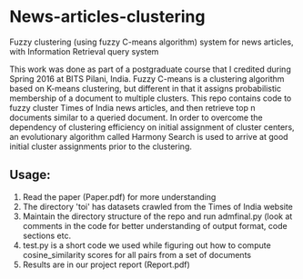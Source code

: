 # News-articles-clustering
Fuzzy clustering (using fuzzy C-means algorithm) system for news articles, with Information Retrieval query system

This work was done as part of a postgraduate course that I credited during Spring 2016 at BITS Pilani, India. Fuzzy C-means is a clustering algorithm based on K-means clustering, but different in that it assigns probabilistic membership of a document to multiple clusters. This repo contains code to fuzzy cluster Times of India news articles, and then retrieve top n documents similar to a queried document. In order to overcome the dependency of clustering efficiency on initial assignment of cluster centers, an evolutionary algorithm called Harmony Search is used to arrive at good initial cluster assignments prior to the clustering. 

## Usage:

1) Read the paper (Paper.pdf) for more understanding
2) The directory 'toi' has datasets crawled from the Times of India website
3) Maintain the directory structure of the repo and run admfinal.py (look at comments in the code for better understanding of output format, code sections etc.
4) test.py is a short code we used while figuring out how to compute cosine_similarity scores for all pairs from a set of documents
5) Results are in our project report (Report.pdf)
